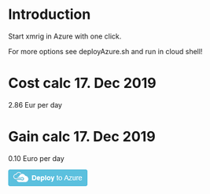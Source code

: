 # Introduction 
Start xmrig in Azure with one click.

For more options see deployAzure.sh and run in cloud shell!

# Cost calc 17. Dec 2019

2.86 Eur per day

# Gain calc 17. Dec 2019

0.10 Euro per day

<a href="https://portal.azure.com/#create/Microsoft.Template/uri/https%3A%2F%2Fraw.githubusercontent.com%2Fbarde%2FxmrigRandomXDockerized%2Fmaster%2Fazuredeploy.json" target="_blank">
    <img src="https://raw.githubusercontent.com/Azure/azure-quickstart-templates/master/1-CONTRIBUTION-GUIDE/images/deploytoazure.png"/>
</a>
